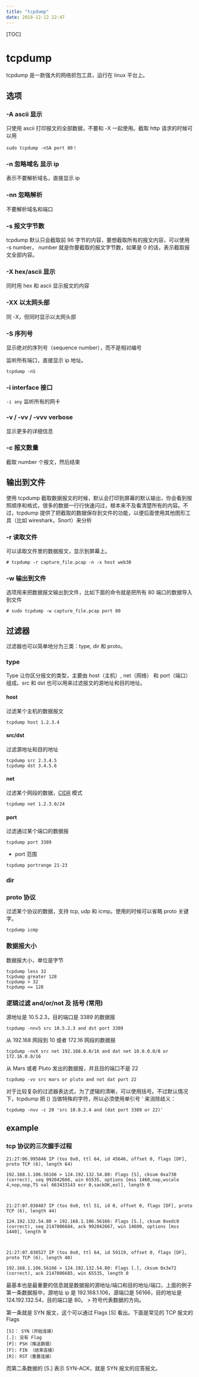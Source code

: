 ```yaml
---
title: "tcpdump"
date: 2018-12-12 22:47
---
```



[TOC]



# tcpdump

tcpdump 是一款强大的网络抓包工具，运行在 linux 平台上。





## 选项

### -A ascii 显示

只使用 ascii 打印报文的全部数据，不要和 -X 一起使用。截取 http 请求的时候可以用 

```
sudo tcpdump -nSA port 80！
```



### -n 忽略域名 显示 ip

表示不要解析域名，直接显示 ip



### -nn 忽略解析

不要解析域名和端口





### -s 报文字节数

tcpdump 默认只会截取前 96 字节的内容，要想截取所有的报文内容，可以使用 -s number， number 就是你要截取的报文字节数，如果是 0 的话，表示截取报文全部内容。



### -X hex/ascii 显示

同时用 hex 和 ascii 显示报文的内容



### -XX  以太网头部

同 -X，但同时显示以太网头部



### -S 序列号

显示绝对的序列号（sequence number），而不是相对编号



监听所有端口，直接显示 ip 地址。

```
tcpdump -nS
```



### -i interface 接口

`-i any` 监听所有的网卡



### -v / -vv / -vvv verbose

显示更多的详细信息



### -c 报文数量

截取 number 个报文，然后结束



## 输出到文件

使用 tcpdump 截取数据报文的时候，默认会打印到屏幕的默认输出，你会看到按照顺序和格式，很多的数据一行行快速闪过，根本来不及看清楚所有的内容。不过，tcpdump 提供了把截取的数据保存到文件的功能，以便后面使用其他图形工具（比如 wireshark，Snort）来分析



### -r 读取文件

可以读取文件里的数据报文，显示到屏幕上。 

```
# tcpdump -r capture_file.pcap -n -x host web30
```



### -w 输出到文件

选项用来把数据报文输出到文件，比如下面的命令就是把所有 80 端口的数据导入到文件 

```
# sudo tcpdump -w capture_file.pcap port 80
```





## 过滤器

过滤器也可以简单地分为三类：type, dir 和 proto。



### type

Type 让你区分报文的类型，主要由 host（主机）, net（网络） 和 port（端口） 组成。src 和 dst 也可以用来过滤报文的源地址和目的地址。

#### host

过滤某个主机的数据报文

```
tcpdump host 1.2.3.4 
```



#### src/dst

过滤源地址和目的地址

```
tcpdump src 2.3.4.5 
tcpdump dst 3.4.5.6 
```



#### net 

过滤某个网段的数据，[CIDR](http://en.wikipedia.org/wiki/Classless_Inter-Domain_Routing) 模式 

```
tcpdump net 1.2.3.0/24 
```



#### port

过滤通过某个端口的数据报

```
tcpdump port 3389 
```



* port 范围

```
tcpdump portrange 21-23 
```





### dir



### proto 协议

过滤某个协议的数据，支持 tcp, udp 和 icmp。使用的时候可以省略 proto 关键字。

```
tcpdump icmp 
```



### 数据报大小

数据报大小，单位是字节

```
tcpdump less 32 
tcpdump greater 128 
tcpdump > 32 
tcpdump <= 128 
```



### 逻辑过滤 and/or/not 及 括号 (常用)

源地址是 10.5.2.3，目的端口是 3389 的数据报

```
tcpdump -nnvS src 10.5.2.3 and dst port 3389 
```



从 192.168 网段到 10 或者 172.16 网段的数据报

```
tcpdump -nvX src net 192.168.0.0/16 and dat net 10.0.0.0/8 or 172.16.0.0/16 
```



从 Mars 或者 Pluto 发出的数据报，并且目的端口不是 22

```
tcpdump -vv src mars or pluto and not dat port 22 
```



对于比较复杂的过滤器表达式，为了逻辑的清晰，可以使用括号。不过默认情况下，tcpdump 把 () 当做特殊的字符，所以必须使用单引号 ' 来消除歧义： 

```
tcpdump -nvv -c 20 'src 10.0.2.4 and (dat port 3389 or 22)' 
```











## example

### tcp 协议的三次握手过程

```
21:27:06.995846 IP (tos 0x0, ttl 64, id 45646, offset 0, flags [DF], proto TCP (6), length 64) 

192.168.1.106.56166 > 124.192.132.54.80: Flags [S], cksum 0xa730 (correct), seq 992042666, win 65535, options [mss 1460,nop,wscale 4,nop,nop,TS val 663433143 ecr 0,sackOK,eol], length 0 



21:27:07.030487 IP (tos 0x0, ttl 51, id 0, offset 0, flags [DF], proto TCP (6), length 44) 

124.192.132.54.80 > 192.168.1.106.56166: Flags [S.], cksum 0xedc0 (correct), seq 2147006684, ack 992042667, win 14600, options [mss 1440], length 0 



21:27:07.030527 IP (tos 0x0, ttl 64, id 59119, offset 0, flags [DF], proto TCP (6), length 40) 

192.168.1.106.56166 > 124.192.132.54.80: Flags [.], cksum 0x3e72 (correct), ack 2147006685, win 65535, length 0 
```

最基本也是最重要的信息就是数据报的源地址/端口和目的地址/端口，上面的例子第一条数据报中，源地址 ip 是 192.168.1.106，源端口是 56166，目的地址是 124.192.132.54，目的端口是 80。 > 符号代表数据的方向。 



第一条就是 SYN 报文，这个可以通过 Flags [S] 看出。下面是常见的 TCP 报文的 Flags

```
[S]： SYN（开始连接）
[.]: 没有 Flag
[P]: PSH（推送数据）
[F]: FIN （结束连接）
[R]: RST（重置连接）
```

而第二条数据的 [S.] 表示 SYN-ACK，就是 SYN 报文的应答报文。 